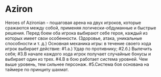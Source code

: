 # Aziron
Heroes of Azironian - пошаговая арена на двух игроков, которые сражаются между собой, применяя логически-обдуманные и быстрые решения.
Перед боем оба игрока выбирают себе героя, каждый из которых имеет свои особенности. (Здоровье, атака, уникальные способности и т. д.)
Основная механика игры: в течение своего хода игрок выбирает действие: 
#1.а.) Удар по противнику;
#2.б.) Вылечить себя;
#3.В начале каждого хода игрок получает случайные бонусы и выбирает один из трех.
#4.В в бою работает система уровней. Чем выше уровень, тем сильнее персонаж.
#5.Система боя основана на таймере по принципу шахмат.
